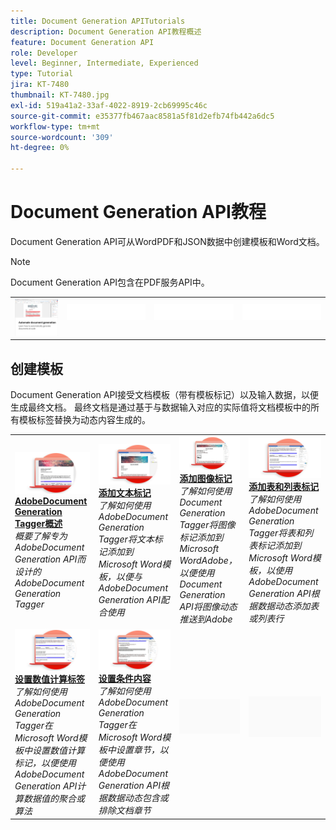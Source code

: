 ```yaml
---
title: Document Generation APITutorials
description: Document Generation API教程概述
feature: Document Generation API
role: Developer
level: Beginner, Intermediate, Experienced
type: Tutorial
jira: KT-7480
thumbnail: KT-7480.jpg
exl-id: 519a41a2-33af-4022-8919-2cb69995c46c
source-git-commit: e35377fb467aac8581a5f81d2efb74fb442a6dc5
workflow-type: tm+mt
source-wordcount: '309'
ht-degree: 0%

---
```



# Document Generation API教程

Document Generation API可从WordPDF和JSON数据中创建模板和Word文档。

>[!NOTE]
>
>Document Generation API包含在PDF服务API中。

<table style="table-layout:fixed">
<tr>
 <td>
   <a href="automate-doc-gen.md">
      <img alt="自动化文档生成" src="assets/automate-doc-gen.png" />
   </a>
  </td>
  <td>
    <img alt="间隔物" src="../assets/WhiteBanner_Placeholder.png" />
    <div>
    <br>
  </td>
   <td>
    <img alt="间隔物" src="../assets/WhiteBanner_Placeholder.png" />
    <div>
    <br>
  </td>
  </td>
   <td>
    <img alt="间隔物" src="../assets/WhiteBanner_Placeholder.png" />
    <div>
    <br>
  </td>
</tr>
</table>

## 创建模板

Document Generation API接受文档模板（带有模板标记）以及输入数据，以便生成最终文档。 最终文档是通过基于与数据输入对应的实际值将文档模板中的所有模板标签替换为动态内容生成的。

<table style="table-layout:fixed">
<tr>
 <td>
   <a href="taggeroverview.md">
      <img alt="AdobeDocument Generation标记器概述" src="assets/Taggeroverview_thumb.png" />
   </a>
    <div>
   <a href="taggeroverview.md"><strong>AdobeDocument Generation Tagger概述</strong></a>
    </div>
    <em>概要了解专为AdobeDocument Generation API而设计的AdobeDocument Generation Tagger</em>
    <br>
  </td>
  <td>
   <a href="taggeraddtexttags.md">
      <img alt="添加文本标记" src="assets/Taggertexttags_thumb.png" />
   </a>
    <div>
   <a href="taggeraddtexttags.md"><strong>添加文本标记</strong></a>
    </div>
    <em>了解如何使用AdobeDocument Generation Tagger将文本标记添加到Microsoft Word模板，以便与AdobeDocument Generation API配合使用</em>
    <br>
  </td>
  <td>
   <a href="taggeraddimagetags.md">
      <img alt="添加图像标签" src="assets/Taggerimagetags_thumb.png" />
   </a>
    <div>
   <a href="taggeraddimagetags.md"><strong>添加图像标记</strong></a>
    </div>
    <em>了解如何使用Document Generation Tagger将图像标记添加到Microsoft WordAdobe，以便使用Document Generation API将图像动态推送到Adobe</em>
    <br>
  </td>
  <td>
   <a href="taggertables.md">
      <img alt="添加表和列表标签" src="assets/Taggertables_thumb.png" />
   </a>
    <div>
   <a href="taggertables.md"><strong>添加表和列表标记</strong></a>
    </div>
    <em>了解如何使用AdobeDocument Generation Tagger将表和列表标记添加到Microsoft Word模板，以使用AdobeDocument Generation API根据数据动态添加表或列表行</em>
    <br>
  </td>
</tr>
<tr>
  <td>
   <a href="taggercalculations.md">
      <img alt="设置数值计算标签" src="assets/Taggercalculations_thumb.png" />
   </a>
    <div>
   <a href="taggercalculations.md"><strong>设置数值计算标签</strong></a>
    </div>
    <em>了解如何使用AdobeDocument Generation Tagger在Microsoft Word模板中设置数值计算标记，以便使用AdobeDocument Generation API计算数据值的聚合或算法</em>
    <br>
  </td>
  <td>
   <a href="taggerconditional.md">
      <img alt="设置条件内容" src="assets/Taggerconditional_thumb.png" />
   </a>
    <div>
   <a href="taggerconditional.md"><strong>设置条件内容</strong></a>
    </div>
    <em>了解如何使用AdobeDocument Generation Tagger在Microsoft Word模板中设置章节，以便使用AdobeDocument Generation API根据数据动态包含或排除文档章节</em>
    <br>
  </td>
  <td>
    <img alt="间隔物" src="../assets/GrayBanner_Placeholder.png" />
    <div>
    <br>
  </td>
   <td>
    <img alt="间隔物" src="../assets/GrayBanner_Placeholder.png" />
    <div>
    <br>
  </td>
</tr>
</table>

